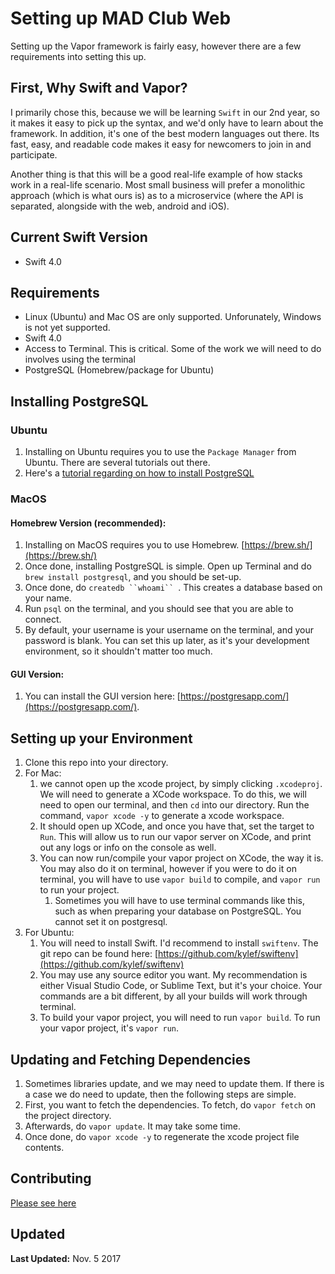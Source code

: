 # Setting up MAD Club Web

Setting up the Vapor framework is fairly easy, however there are a few requirements into setting this up.

## First, Why Swift and Vapor?
I primarily chose this, because we will be learning `Swift` in our 2nd year, so it makes it easy to pick up the syntax, and we'd only have to learn about the framework. In addition, it's one of the best modern languages out there. Its fast, easy, and readable code makes it easy for newcomers to join in and participate.

Another thing is that this will be a good real-life example of how stacks work in a real-life scenario. Most small business will prefer a monolithic approach (which is what ours is) as to a microservice (where the API is separated, alongside with the web, android and iOS).

## Current Swift Version
- Swift 4.0

## Requirements
- Linux (Ubuntu) and Mac OS are only supported. Unforunately, Windows is not yet supported.
- Swift 4.0
- Access to Terminal. This is critical. Some of the work we will need to do involves using the terminal
- PostgreSQL (Homebrew/package for Ubuntu)

## Installing PostgreSQL
### Ubuntu
1. Installing on Ubuntu requires you to use the `Package Manager` from Ubuntu. There are several tutorials out there.
1. Here's a [tutorial regarding on how to install PostgreSQL](https://www.digitalocean.com/community/tutorials/how-to-install-and-use-postgresql-on-ubuntu-16-04)
### MacOS
#### Homebrew Version (recommended):
1. Installing on MacOS requires you to use Homebrew. [https://brew.sh/](https://brew.sh/)
1. Once done, installing PostgreSQL is simple. Open up Terminal and do `brew install postgresql`, and you should be set-up.
1. Once done, do `createdb ``whoami`` `. This creates a database based on your name.
1. Run `psql` on the terminal, and you should see that you are able to connect.
1. By default, your username is your username on the terminal, and your password is blank. You can set this up later, as it's your development environment, so it shouldn't matter too much.
#### GUI Version:
1. You can install the GUI version here: [https://postgresapp.com/](https://postgresapp.com/).

## Setting up your Environment
1. Clone this repo into your directory.
1. For Mac:
	1.  we cannot open up the xcode project, by simply clicking `.xcodeproj`. We will need to generate a XCode workspace. To do this, we will need to open our terminal, and then `cd` into our directory. Run the command, `vapor xcode -y` to generate a xcode workspace.
	1. It should open up XCode, and once you have that, set the target to `Run`. This will allow us to run our vapor server on XCode, and print out any logs or info on the console as well.
	1. You can now run/compile your vapor project on XCode, the way it is. You may also do it on terminal, however if you were to do it on terminal, you will have to use `vapor build` to compile, and  `vapor run` to run your project.
		1. Sometimes you will have to use terminal commands like this, such as when preparing your database on PostgreSQL. You cannot set it on postgresql.
1. For Ubuntu:
	1. You will need to install Swift. I'd recommend to install `swiftenv`. The git repo can be found here: [https://github.com/kylef/swiftenv](https://github.com/kylef/swiftenv)
	1. You may use any source editor you want. My recommendation is either Visual Studio Code, or Sublime Text, but it's your choice. Your commands are a bit different, by all your builds will work through terminal.
	1. To build your vapor project, you will need to run `vapor build`. To run your vapor project, it's `vapor run`.

## Updating and Fetching Dependencies
1. Sometimes libraries update, and we may need to update them. If there is a case we do need to update, then the following steps are simple.
1. First, you want to fetch the dependencies. To fetch, do `vapor fetch` on the project directory.
1. Afterwards, do `vapor update`. It may take some time.
1. Once done, do `vapor xcode -y` to regenerate the xcode project file contents.

## Contributing
[Please see here](https://github.com/MAD-Club/web/blob/master/CONTRIBUTING.md)

## Updated

**Last Updated:** Nov. 5 2017

